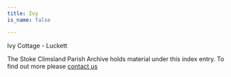 ```yaml
---
title: Ivy
is_name: false

---
```


Ivy Cottage - Luckett


The Stoke Climsland Parish Archive holds material under this index entry. To find out more please [contact us](/contact/)
